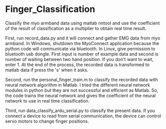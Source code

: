 # Finger_Classification
Classify the myo armband data using matlab nntool and use the coefficient of the result of classification as a multiplier to obtain real time result.

First, run record_data.py and it will connect and gather EMG data from myo armband. In Windows, shutdown the MyoConnect application because the python code will communicate via bluetooth. In Linux, give permission to bluetooth usb dongle. First input is number of example data and second is number of waiting between two hand position. If you don't want to wait, enter 1. At the end of the process, the recorded data is transformed to matlab data if press the 's' when it asks.

Second, run the personal_finger_train.m to classify the recorded data with neural network algorithm in Matlab. I tried the different neural network modules in python but they are not successful and efficient as Matlab. So, the code trains the neural network and gives the coefficient of the neural network to use in real time classification. 

Third, run data_classify_ardu_serial.py to classify the present data. If you connect a device to read from serial communication, the device can control servo motors to change finger positions. 
